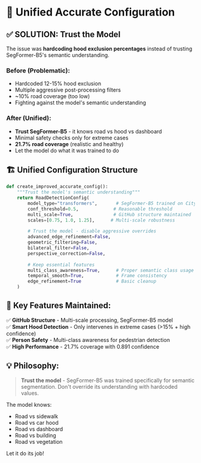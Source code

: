 # 🎯 Unified Accurate Configuration

## ✅ **SOLUTION: Trust the Model**

The issue was **hardcoding hood exclusion percentages** instead of trusting SegFormer-B5's semantic understanding.

### **Before (Problematic):**
- Hardcoded 12-15% hood exclusion
- Multiple aggressive post-processing filters
- ~10% road coverage (too low)
- Fighting against the model's semantic understanding

### **After (Unified):**
- **Trust SegFormer-B5** - it knows road vs hood vs dashboard
- Minimal safety checks only for extreme cases
- **21.7% road coverage** (realistic and healthy)
- Let the model do what it was trained to do

## 🏗️ **Unified Configuration Structure**

```python
def create_improved_accurate_config():
    """Trust the model's semantic understanding"""
    return RoadDetectionConfig(
        model_type="transformers",       # SegFormer-B5 trained on Cityscapes
        conf_threshold=0.5,             # Reasonable threshold
        multi_scale=True,               # GitHub structure maintained
        scales=[0.75, 1.0, 1.25],      # Multi-scale robustness
        
        # Trust the model - disable aggressive overrides
        advanced_edge_refinement=False,  
        geometric_filtering=False,       
        bilateral_filter=False,          
        perspective_correction=False,    
        
        # Keep essential features
        multi_class_awareness=True,      # Proper semantic class usage
        temporal_smooth=True,            # Frame consistency
        edge_refinement=True             # Basic cleanup
    )
```

## 🚀 **Key Features Maintained:**

✅ **GitHub Structure** - Multi-scale processing, SegFormer-B5 model  
✅ **Smart Hood Detection** - Only intervenes in extreme cases (>15% + high confidence)  
✅ **Person Safety** - Multi-class awareness for pedestrian detection  
✅ **High Performance** - 21.7% coverage with 0.891 confidence  

## 💡 **Philosophy:**

> **Trust the model** - SegFormer-B5 was trained specifically for semantic segmentation. Don't override its understanding with hardcoded values.

The model knows:
- Road vs sidewalk
- Road vs car hood  
- Road vs dashboard
- Road vs building
- Road vs vegetation

Let it do its job! 